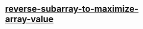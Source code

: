 # [reverse-subarray-to-maximize-array-value](https://leetcode-cn.com/problems/reverse-subarray-to-maximize-array-value)
